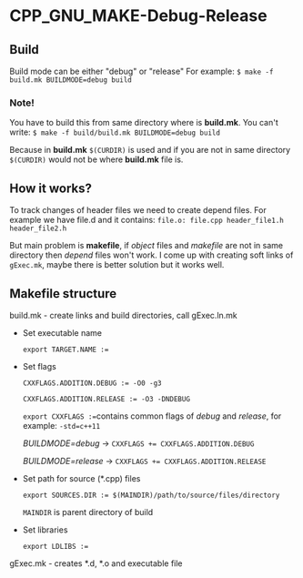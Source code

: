 # CPP_GNU_MAKE-Debug-Release


## Build
Build mode can be either "debug" or "release"
For example:
    ```$ make -f build.mk BUILDMODE=debug build```

### Note!

You have to build this from same directory where is **build.mk**. 
You can't write:
    ```$ make -f build/build.mk BUILDMODE=debug build```

Because in **build.mk** `$(CURDIR)` is used and if you are not in same directory `$(CURDIR)` would not be where **build.mk** file is.


## How it works?

To track changes of header files we need to create depend files. For example we have file.d and it contains:
	```file.o: file.cpp header_file1.h header_file2.h```

But main problem is **makefile**, if *object* files and *makefile* are not in same directory then *depend* files won't work. I come up with creating soft links of ```gExec.mk```, maybe there is better solution but it works well.

## Makefile structure

build.mk - create links and build directories, call gExec.ln.mk

- Set executable name
  
  ```export TARGET.NAME :=```
  
- Set flags

  ```CXXFLAGS.ADDITION.DEBUG := -O0 -g3```

  ```CXXFLAGS.ADDITION.RELEASE := -O3 -DNDEBUG```

  ```export CXXFLAGS :=```contains common flags of *debug* and *release*, for example:  ```-std=c++11```

  *BUILDMODE=debug* ->   ```CXXFLAGS += CXXFLAGS.ADDITION.DEBUG```

  *BUILDMODE=release* -> ```CXXFLAGS += CXXFLAGS.ADDITION.RELEASE```

- Set path for source (*.cpp) files 

  ```export SOURCES.DIR := $(MAINDIR)/path/to/source/files/directory```

  ```MAINDIR``` is parent directory of build

- Set libraries

  ```export LDLIBS := ```

gExec.mk - creates *.d, *.o and executable file


